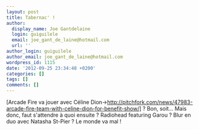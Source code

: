 ```yaml
---
layout: post
title: Tabernac' !
author:
  display_name: Joe Gantdelaine
  login: guiguilele
  email: joe_gant_de_laine@hotmail.com
  url: ''
author_login: guiguilele
author_email: joe_gant_de_laine@hotmail.com
wordpress_id: 1115
date: '2012-09-25 23:34:48 +0200'
categories: []
tags: []
comments: []
---
```

[Arcade Fire va jouer avec Céline Dion->http://pitchfork.com/news/47983-arcade-fire-team-with-celine-dion-for-benefit-show/] ? Bon, soit... Mais donc, faut s'attendre à quoi ensuite ? Radiohead featuring Garou ? Blur en duo avec Natasha St-Pier ? Le monde va mal !
